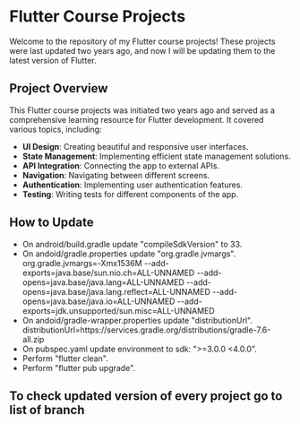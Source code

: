 # Flutter Course Projects

Welcome to the repository of my Flutter course projects! These projects were last updated two years ago, and now I will be updating them to the latest version of Flutter.

## Project Overview

This Flutter course projects was initiated two years ago and served as a comprehensive learning resource for Flutter development. It covered various topics, including:

- **UI Design**: Creating beautiful and responsive user interfaces.
- **State Management**: Implementing efficient state management solutions.
- **API Integration**: Connecting the app to external APIs.
- **Navigation**: Navigating between different screens.
- **Authentication**: Implementing user authentication features.
- **Testing**: Writing tests for different components of the app.

## How to Update

- On android/build.gradle update "compileSdkVersion" to 33.
- On andoid/gradle.properties update "org.gradle.jvmargs".
    org.gradle.jvmargs=-Xmx1536M --add-exports=java.base/sun.nio.ch=ALL-UNNAMED --add-opens=java.base/java.lang=ALL-UNNAMED --add-opens=java.base/java.lang.reflect=ALL-UNNAMED --add-opens=java.base/java.io=ALL-UNNAMED --add-exports=jdk.unsupported/sun.misc=ALL-UNNAMED
- On andoid/gradle-wrapper.properties update "distributionUrl".
    distributionUrl=https\://services.gradle.org/distributions/gradle-7.6-all.zip
- On pubspec.yaml update environment to sdk: ">=3.0.0 <4.0.0".
- Perform "flutter clean".
- Perform "flutter pub upgrade".

## To check updated version of every project go to list of branch
